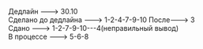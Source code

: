 Дедлайн ---> 30.10  
Сделано до дедлайна ---> 1-2-4-7-9-10 После---> 3  
Сдано ---> 1-2-7-9-10---4(неправильный вывод)  
В процессе ---> 5-6-8  